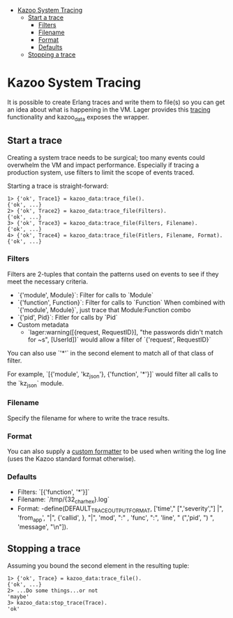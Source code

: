 - [Kazoo System Tracing](#orgheadline7)
  - [Start a trace](#orgheadline5)
    - [Filters](#orgheadline1)
    - [Filename](#orgheadline2)
    - [Format](#orgheadline3)
    - [Defaults](#orgheadline4)
  - [Stopping a trace](#orgheadline6)

# Kazoo System Tracing<a id="orgheadline7"></a>

It is possible to create Erlang traces and write them to file(s) so you can get an idea about what is happening in the VM. Lager provides this [tracing](https://github.com/basho/lager#tracing) functionality and kazoo<sub>data</sub> exposes the wrapper.

## Start a trace<a id="orgheadline5"></a>

Creating a system trace needs to be surgical; too many events could overwhelm the VM and impact performance. Especially if tracing a production system, use filters to limit the scope of events traced.

Starting a trace is straight-forward:

    1> {'ok', Trace1} = kazoo_data:trace_file().
    {'ok', ...}
    2> {'ok', Trace2} = kazoo_data:trace_file(Filters).
    {'ok', ...}
    3> {'ok', Trace3} = kazoo_data:trace_file(Filters, Filename).
    {'ok', ...}
    4> {'ok', Trace4} = kazoo_data:trace_file(Fitlers, Filename, Format).
    {'ok', ...}

### Filters<a id="orgheadline1"></a>

Filters are 2-tuples that contain the patterns used on events to see if they meet the necessary criteria.

-   \`{'module', Module}\`: Filter for calls to \`Module\`
-   \`{'function', Function}\`: Filter for calls to \`Function\` When combined with \`{'module', Module}\`, just trace that Module:Function combo
-   \`{'pid', Pid}\`: Fitler for calls by \`Pid\`
-   Custom metadata
    -   \`lager:warning([{request, RequestID}], "the passwords didn't match for ~s", [UserId])\` would allow a filter of \`{'request', RequestID}\`

You can also use \`'\*'\` in the second element to match all of that class of filter.

For example, \`[{'module', 'kz<sub>json</sub>'}, {'function', '\*'}]\` would filter all calls to the \`kz<sub>json</sub>\` module.

### Filename<a id="orgheadline2"></a>

Specify the filename for where to write the trace results.

### Format<a id="orgheadline3"></a>

You can also supply a [custom formatter](https://github.com/basho/lager#custom-formatting) to be used when writing the log line (uses the Kazoo standard format otherwise).

### Defaults<a id="orgheadline4"></a>

-   Filters: \`[{'function', '\*'}]\`
-   Filename: \`/tmp/{32<sub>char</sub><sub>hex</sub>}.log\`
-   Format: -define(DEFAULT<sub>TRACE</sub><sub>OUTPUT</sub><sub>FORMAT</sub>, ['time'," [",'severity',"] |", 'from<sub>app</sub>', "|", {'callid', <a id="orgtarget1"></a>}, "|", 'mod', ":" , 'func', ":", 'line', " (",'pid', ") ", 'message', "\n"]).

## Stopping a trace<a id="orgheadline6"></a>

Assuming you bound the second element in the resulting tuple:

    1> {'ok', Trace} = kazoo_data:trace_file().
    {'ok', ...}
    2> ...Do some things...or not
    'maybe'
    3> kazoo_data:stop_trace(Trace).
    'ok'
